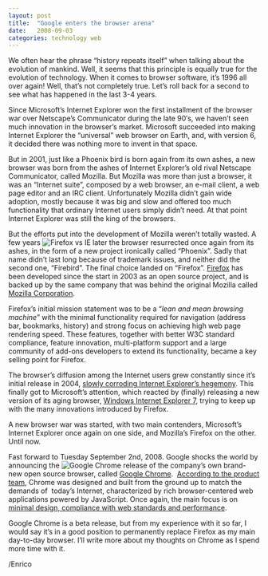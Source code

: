 ```yaml
---
layout: post
title:  "Google enters the browser arena"
date:   2008-09-03
categories: technology web
---
```


We often hear the phrase “history repeats itself” when talking about the evolution of mankind. Well, it seems that this principle is equally true for the evolution of technology. When it comes to browser software, it’s 1996 all over again! Well, that’s not completely true. Let’s roll back for a second to see what has happened in the last 3-4 years.

Since Microsoft’s Internet Explorer won the first installment of the browser war over Netscape’s Communicator during the late 90′s, we haven’t seen much innovation in the browser’s market. Microsoft succeeded into making Internet Explorer the “universal” web browser on Earth, and, with version 6, it decided there was nothing more to invent in that space.

But in 2001, just like a Phoenix bird is born again from its own ashes, a new browser was born from the ashes of Internet Explorer’s old rival Netscape Communicator, called Mozilla. But Mozilla was more than just a browser, it was an “Internet suite”, composed by a web browser, an e-mail client, a web page editor and an IRC client. Unfortunately Mozilla didn’t gain wide adoption, mostly because it was big and slow and offered too much functionality that ordinary Internet users simply didn’t need. At that point Internet Explorer was still the king of the browsers.

But the efforts put into the development of Mozilla weren’t totally wasted. A few years <img alt="Firefox vs IE" src="http://megakemp.files.wordpress.com/2008/09/firefox-vs-ie-thumb.jpg?w=124&h=120" class="article" /> later the browser resurrected once again from its ashes, in the form of a new project ironically called “Phoenix”. Sadly that name didn’t last long because of trademark issues, and neither did the second one, “Firebird”. The final choice landed on “Firefox”. [Firefox][1] has been developed since the start in 2003 as an open source project, and is backed up by the same company that was behind the original Mozilla called [Mozilla Corporation][2].

Firefox’s initial mission statement was to be a “_lean and mean browsing machine_” with the minimal functionality required for navigation (address bar, bookmarks, history) and strong focus on achieving high web page rendering speed. These features, together with better W3C standard compliance, feature innovation, multi-platform support and a large community of add-ons developers to extend its functionality, became a key selling point for Firefox.

The browser’s diffusion among the Internet users grew constantly since it’s initial release in 2004, [slowly corroding Internet Explorer’s hegemony][3]. This finally got to Microsoft’s attention, which reacted by (finally) releasing a new version of its aging browser, [Windows Internet Explorer 7][4], trying to keep up with the many innovations introduced by Firefox.

A new browser war was started, with two main contenders, Microsoft’s Internet Explorer once again on one side, and Mozilla’s Firefox on the other. Until now.

Fast forward to Tuesday September 2nd, 2008. Google shocks the world by announcing the <img alt="Google Chrome" src="http://megakemp.files.wordpress.com/2008/09/googlechromelogo-thumb.jpg?w=104&h=99" class="article" /> release of the company’s own brand-new open source browser, called [Google Chrome][5].  [According to the product team][6], Chrome was designed and built from the ground up to match the demands of  today’s Internet, characterized by rich browser-centered web applications powered by JavaScript. Once again, the main focus is on [minimal design, compliance with web standards and performance][7].

Google Chrome is a beta release, but from my experience with it so far, I would say it’s in a good position to permanently replace Firefox as my main day-to-day browser. I’ll write more about my thoughts on Chrome as I spend more time with it.

/Enrico

[1]: http://www.mozilla-europe.org/en/firefox/
[2]: http://www.mozilla.org
[3]: http://www.w3counter.com/globalstats.php
[4]: http://www.microsoft.com/windows/products/winfamily/ie/default.mspx
[5]: http://www.google.com/chrome
[6]: http://www.google.com/chrome/intl/en/features.html
[7]: http://www.google.com/chrome/intl/en/why.html?hl=en
